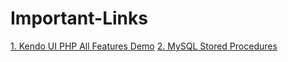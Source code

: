 # Important-Links

[1. Kendo UI PHP All Features Demo](http://demos.telerik.com/php-ui/)<Enter>
[2. MySQL Stored Procedures](http://www.mysqltutorial.org/mysql-stored-procedure-tutorial.aspx)